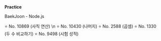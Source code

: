 **Practice**

BaekJoon - Node.js

⭐️ No. 10869 (사칙 연산) \n
⭐️ No. 10430 (나머지)
⭐️ No. 2588 (곱셈)
⭐️ No. 1330 (두 수 비교하기)
⭐️ No. 9498 (시험 성적)
